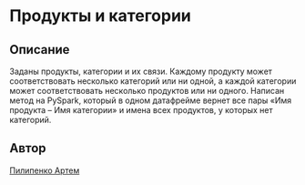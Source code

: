 # Продукты и категории

## Описание

Заданы продукты, категории и их связи. Каждому продукту может соответствовать
несколько категорий или ни одной, а каждой категории может соответствовать
несколько продуктов или ни одного. Написан метод на PySpark, который в одном
датафрейме вернет все пары «Имя продукта – Имя категории» и имена всех
продуктов, у которых нет категорий.

## Автор

[Пилипенко Артем](https://github.com/p-artyom)
